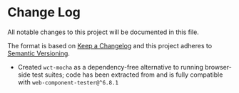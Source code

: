# Change Log

All notable changes to this project will be documented in this file.

The format is based on [Keep a Changelog](http://keepachangelog.com/)
and this project adheres to [Semantic Versioning](http://semver.org/).

<!-- ## Unreleased -->
* Created `wct-mocha` as a dependency-free alternative to running browser-side test suites; code has been extracted from and is fully compatible with `web-component-tester@^6.8.1`
<!-- Add new, unreleased changes here. -->
